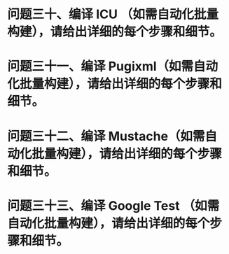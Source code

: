 # 问题三十、编译 ICU （如需自动化批量构建），请给出详细的每个步骤和细节。

# 问题三十一、编译 Pugixml（如需自动化批量构建），请给出详细的每个步骤和细节。

# 问题三十二、编译 Mustache（如需自动化批量构建），请给出详细的每个步骤和细节。

# 问题三十三、编译 Google Test （如需自动化批量构建），请给出详细的每个步骤和细节。
